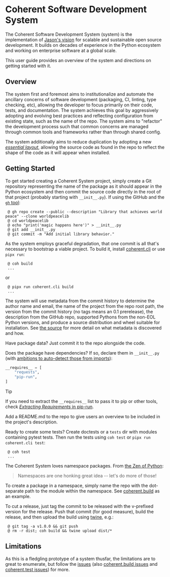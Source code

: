 # Coherent Software Development System

The Coherent Software Development System (system) is the implementation of [Jason's vision](https://blog.jaraco.com/vision-for-scalable-OSS-development/) for scalable and sustainable open source development. It builds on decades of experience in the Python ecosystem and working on enterprise software at a global scale.

This user guide provides an overview of the system and directions on getting started with it.

## Overview

The system first and foremost aims to institutionalize and automate the ancillary concerns of software development (packaging, CI, linting, type checking, etc), allowing the developer to focus primarily on their code, tests, and documentation. The system achieves this goal by aggressively adopting and evolving best practices and reflecting configuration from existing state, such as the name of the repo. The system aims to "refactor" the development process such that common concerns are managed through common tools and frameworks rather than through shared config.

The system additionally aims to reduce duplication by adopting a new [*essential layout*](essential-layout.md), allowing the source code as found in the repo to reflect the shape of the code as it will appear when installed.

## Getting Started

To get started creating a Coherent System project, simply create a Git repository representing the name of the package as it should appear in the Python ecosystem and then commit the source code directly in the root of that project (probably starting with `__init__.py`). If using the GitHub and the [`gh` tool](https://cli.github.com/):

```shell
 @ gh repo create --public --description "Library that achieves world peace" --clone worldpeacelib
 @ cd worldpeacelib
 @ echo "print('magic happens here')" > __init__.py
 @ git add __init__.py
 @ git commit -m "Add initial library behavior."
```

As the system employs graceful degradation, that one commit is all that's necessary to bootstrap a viable project. To build it, install [coherent.cli](https://pypi.org/project/coherent.cli) or use `pipx run`:

```shell
 @ coh build
 ...
```

or

```shell
 @ pipx run coherent.cli build
 ...
```

The system will use metadata from the commit history to determine the author name and email, the name of the project from the repo root path, the version from the commit history (no tags means an 0.1 prerelease), the description from the GitHub repo, supported Pythons from the non-EOL Python versions, and produce a source distribution and wheel suitable for installation. See [the source](https://github.com/coherent-oss/coherent.build/blob/main/discovery.py) for more detail on what metadata is discovered and how.

Have package data? Just commit it to the repo alongside the code.

Does the package have dependencies? If so, declare them in `__init__.py` (with [ambitions to auto-detect those from imports](https://github.com/coherent-oss/coherent.build/issues/3)):

```python
__requires__ = [
    "requests",
    "pip-run",
]
```

> [!Tip]
> If you need to extract the `__requires__` list to pass it to pip or other tools,
> check [_Extracting Requirements_ in pip-run](https://github.com/jaraco/pip-run#extracting-requirements).

Add a README.md to the repo to give users an overview to be included in the project's description.

Ready to create some tests? Create doctests or a `tests` dir with modules containing pytest tests. Then run the tests using `coh test` or `pipx run coherent.cli test`:

```shell
 @ coh test
 ...
```

The Coherent System loves namespace packages. From [the Zen of Python](https://peps.python.org/pep-0020/):

> Namespaces are one honking great idea -- let's do more of those!

To create a package in a namespace, simply name the repo with the dot-separate path to the module within the namespace. See [coherent.build](https://github.com/coherent-oss/coherent.build) as an example.

To cut a release, just tag the commit to be released with the v-prefixed version for the release. Push that commit (for good measure), build the release, and then upload the build using [twine](https://pypi.org/project/twine), e.g.:

```
 @ git tag -a v1.0.0 && git push
 @ rm -r dist; coh build && twine upload dist/*
```

## Limitations

As this is a fledgling prototype of a system thusfar, the limitations are to great to enumerate, but follow the [issues](https://github.com/coherent-oss/system/issues) (also [coherent.build issues](https://github.com/coherent-oss/coherent.build/issues) and [coherent.test issues](https://github.com/coherent-oss/coherent.test/issues)) for more.
